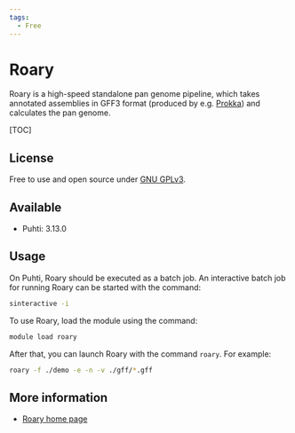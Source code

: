 ```yaml
---
tags:
  - Free
---
```


# Roary

Roary is a high-speed standalone pan genome pipeline, which takes annotated assemblies in 
GFF3 format (produced by e.g. [Prokka](./prokka.md)) and calculates the pan genome.

[TOC]

## License

Free to use and open source under [GNU GPLv3](https://www.gnu.org/licenses/gpl-3.0.html).

## Available

* Puhti: 3.13.0 

## Usage

On Puhti, Roary should be executed as a batch job. An interactive batch job for running Roary can be started with the command:

```bash
sinteractive -i 
```
 
To use Roary, load the module using the command:

```bash
module load roary
```

After that, you can launch Roary with the command `roary`. For example:

```bash
roary -f ./demo -e -n -v ./gff/*.gff
```

## More information

* [Roary home page](https://sanger-pathogens.github.io/Roary/)
